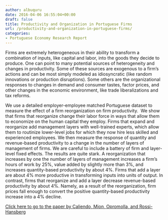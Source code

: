 ```yaml
---
author: albuquru
date: 2016-04-06 16:55:04+00:00
draft: false
title: Productivity and Organization in Portuguese Firms
url: /productivity-and-organization-in-portuguese-firms/
categories:
- Portuguese Economy Research Report
---
```


Firms are extremely heterogeneous in their ability to transform a combination of inputs, like capital and labor, into the goods they decide to produce. One can point to many potential sources of heterogeneity and changes in productivity. Some of these sources are exogenous to a firm’s actions and can be most simply modeled as idiosyncratic (like random innovations or production disruptions). Some others are the organizational responses to changes in demand and consumer tastes, factor prices, and other changes in the economic environment, like trade liberalizations and tax reforms.

We use a detailed employer-employee matched Portuguese dataset to measure the effect of a firm reorganization on firm productivity.  We show that firms that reorganize change their labor force in ways that allow them to economize on the human capital they employ. Firms that expand and reorganize add management layers with well-trained experts, which allow them to routinize lower-level jobs for which they now hire less skilled and experienced employees. We then measure the response of quantity and revenue-based productivity to a change in the number of layers of management of firms. We are careful to include a battery of firm and layer-level fixed effects. The results are quite stark. A reorganization that increases by one the number of layers of management increases a firm’s hours of work by 25%, value added by slightly more than 3%, and increases quantity-based productivity by about 4%. Firms that add a layer are about 4% more productive in transforming inputs into units of output. In contrast, firms that reorganize and add a layer decrease revenue-based productivity by about 4%. Namely, as a result of the reorganization, firm prices fall enough to convert the positive quantity-based productivity increase into a 4% decline.

[Click here to go to the paper by Caliendo, Mion, Opromolla, and Rossi-Hansberg](http://papers.ssrn.com/sol3/papers.cfm?abstract_id=2727116)

